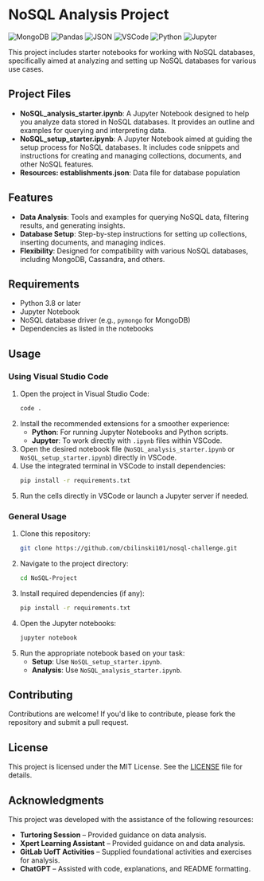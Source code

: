 # NoSQL Analysis Project

![MongoDB](https://img.shields.io/badge/Powered_by-MongoClient-green?style=flat&logo=mongodb)
![Pandas](https://img.shields.io/badge/Powered_by-pandas-blue?style=flat&logo=pandas)
![JSON](https://img.shields.io/badge/Powered_by-JSON-lightgrey?style=flat&logo=json)
![VSCode](https://img.shields.io/badge/Developed_with-VSCode-blue?style=flat&logo=visualstudiocode)
![Python](https://img.shields.io/badge/Python-3.8%2B-blue?style=flat&logo=python)
![Jupyter](https://img.shields.io/badge/Powered_by-Jupyter-orange?style=flat&logo=jupyter)


This project includes starter notebooks for working with NoSQL databases, specifically aimed at analyzing and setting up NoSQL databases for various use cases.

## Project Files

- **NoSQL_analysis_starter.ipynb**: A Jupyter Notebook designed to help you analyze data stored in NoSQL databases. It provides an outline and examples for querying and interpreting data.
- **NoSQL_setup_starter.ipynb**: A Jupyter Notebook aimed at guiding the setup process for NoSQL databases. It includes code snippets and instructions for creating and managing collections, documents, and other NoSQL features.
- **Resources: establishments.json**: Data file for database population

## Features

- **Data Analysis**: Tools and examples for querying NoSQL data, filtering results, and generating insights.
- **Database Setup**: Step-by-step instructions for setting up collections, inserting documents, and managing indices.
- **Flexibility**: Designed for compatibility with various NoSQL databases, including MongoDB, Cassandra, and others.

## Requirements

- Python 3.8 or later
- Jupyter Notebook
- NoSQL database driver (e.g., `pymongo` for MongoDB)
- Dependencies as listed in the notebooks

## Usage

### Using Visual Studio Code

1. Open the project in Visual Studio Code:
    ```bash
    code .
    ```
2. Install the recommended extensions for a smoother experience:
    - **Python**: For running Jupyter Notebooks and Python scripts.
    - **Jupyter**: To work directly with `.ipynb` files within VSCode.
3. Open the desired notebook file (`NoSQL_analysis_starter.ipynb` or `NoSQL_setup_starter.ipynb`) directly in VSCode.
4. Use the integrated terminal in VSCode to install dependencies:
    ```bash
    pip install -r requirements.txt
    ```
5. Run the cells directly in VSCode or launch a Jupyter server if needed.

### General Usage

1. Clone this repository:
    ```bash
    git clone https://github.com/cbilinski101/nosql-challenge.git
    ```
2. Navigate to the project directory:
    ```bash
    cd NoSQL-Project
    ```
3. Install required dependencies (if any):
    ```bash
    pip install -r requirements.txt
    ```
4. Open the Jupyter notebooks:
    ```bash
    jupyter notebook
    ```
5. Run the appropriate notebook based on your task:
    - **Setup**: Use `NoSQL_setup_starter.ipynb`.
    - **Analysis**: Use `NoSQL_analysis_starter.ipynb`.

## Contributing

Contributions are welcome! If you'd like to contribute, please fork the repository and submit a pull request.

## License

This project is licensed under the MIT License. See the [LICENSE](LICENSE) file for details.

## Acknowledgments

This project was developed with the assistance of the following resources:

- **Turtoring Session** – Provided guidance on data analysis.
- **Xpert Learning Assistant** – Provided guidance on and data analysis.
- **GitLab UofT Activities** – Supplied foundational activities and exercises for analysis.
- **ChatGPT** – Assisted with code, explanations, and README formatting. 

